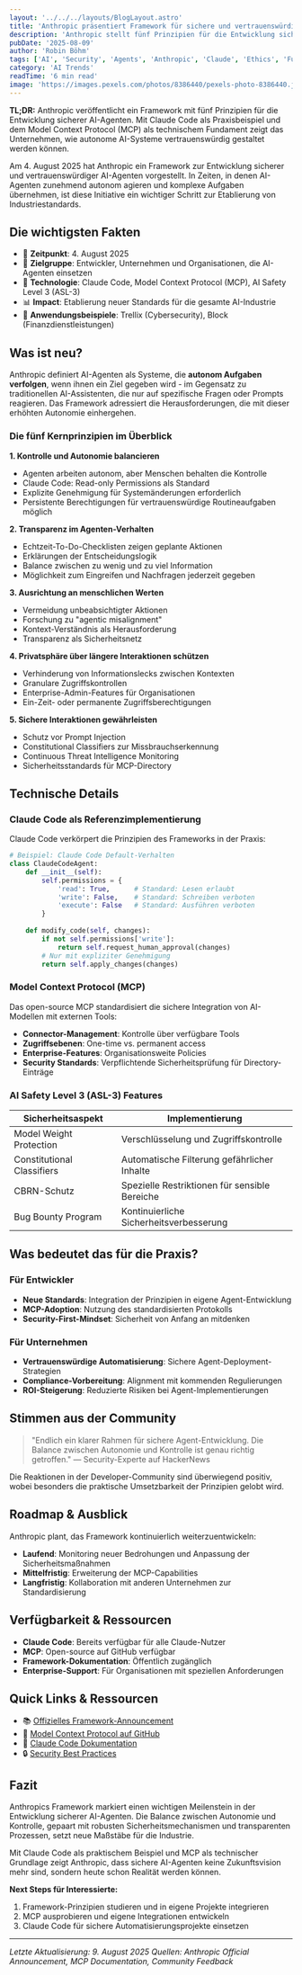 ```yaml
---
layout: '../../../layouts/BlogLayout.astro'
title: 'Anthropic präsentiert Framework für sichere und vertrauenswürdige AI-Agenten'
description: 'Anthropic stellt fünf Prinzipien für die Entwicklung sicherer AI-Agenten vor - mit Claude Code und MCP als technische Grundlage'
pubDate: '2025-08-09'
author: 'Robin Böhm'
tags: ['AI', 'Security', 'Agents', 'Anthropic', 'Claude', 'Ethics', 'Future']
category: 'AI Trends'
readTime: '6 min read'
image: 'https://images.pexels.com/photos/8386440/pexels-photo-8386440.jpeg?auto=compress&cs=tinysrgb&w=1200&h=600&dpr=2'
---
```


**TL;DR:** Anthropic veröffentlicht ein Framework mit fünf Prinzipien für die Entwicklung sicherer AI-Agenten. Mit Claude Code als Praxisbeispiel und dem Model Context Protocol (MCP) als technischem Fundament zeigt das Unternehmen, wie autonome AI-Systeme vertrauenswürdig gestaltet werden können.

Am 4. August 2025 hat Anthropic ein Framework zur Entwicklung sicherer und vertrauenswürdiger AI-Agenten vorgestellt. In Zeiten, in denen AI-Agenten zunehmend autonom agieren und komplexe Aufgaben übernehmen, ist diese Initiative ein wichtiger Schritt zur Etablierung von Industriestandards.

## Die wichtigsten Fakten

- 📅 **Zeitpunkt**: 4. August 2025
- 🎯 **Zielgruppe**: Entwickler, Unternehmen und Organisationen, die AI-Agenten einsetzen
- 🔧 **Technologie**: Claude Code, Model Context Protocol (MCP), AI Safety Level 3 (ASL-3)
- 📊 **Impact**: Etablierung neuer Standards für die gesamte AI-Industrie
- 🏢 **Anwendungsbeispiele**: Trellix (Cybersecurity), Block (Finanzdienstleistungen)

## Was ist neu?

Anthropic definiert AI-Agenten als Systeme, die **autonom Aufgaben verfolgen**, wenn ihnen ein Ziel gegeben wird - im Gegensatz zu traditionellen AI-Assistenten, die nur auf spezifische Fragen oder Prompts reagieren. Das Framework adressiert die Herausforderungen, die mit dieser erhöhten Autonomie einhergehen.

### Die fünf Kernprinzipien im Überblick

**1. Kontrolle und Autonomie balancieren**
- Agenten arbeiten autonom, aber Menschen behalten die Kontrolle
- Claude Code: Read-only Permissions als Standard
- Explizite Genehmigung für Systemänderungen erforderlich
- Persistente Berechtigungen für vertrauenswürdige Routineaufgaben möglich

**2. Transparenz im Agenten-Verhalten**
- Echtzeit-To-Do-Checklisten zeigen geplante Aktionen
- Erklärungen der Entscheidungslogik
- Balance zwischen zu wenig und zu viel Information
- Möglichkeit zum Eingreifen und Nachfragen jederzeit gegeben

**3. Ausrichtung an menschlichen Werten**
- Vermeidung unbeabsichtigter Aktionen
- Forschung zu "agentic misalignment"
- Kontext-Verständnis als Herausforderung
- Transparenz als Sicherheitsnetz

**4. Privatsphäre über längere Interaktionen schützen**
- Verhinderung von Informationslecks zwischen Kontexten
- Granulare Zugriffskontrollen
- Enterprise-Admin-Features für Organisationen
- Ein-Zeit- oder permanente Zugriffsberechtigungen

**5. Sichere Interaktionen gewährleisten**
- Schutz vor Prompt Injection
- Constitutional Classifiers zur Missbrauchserkennung
- Continuous Threat Intelligence Monitoring
- Sicherheitsstandards für MCP-Directory

## Technische Details

### Claude Code als Referenzimplementierung

Claude Code verkörpert die Prinzipien des Frameworks in der Praxis:

```python
# Beispiel: Claude Code Default-Verhalten
class ClaudeCodeAgent:
    def __init__(self):
        self.permissions = {
            'read': True,      # Standard: Lesen erlaubt
            'write': False,    # Standard: Schreiben verboten
            'execute': False   # Standard: Ausführen verboten
        }
    
    def modify_code(self, changes):
        if not self.permissions['write']:
            return self.request_human_approval(changes)
        # Nur mit expliziter Genehmigung
        return self.apply_changes(changes)
```

### Model Context Protocol (MCP)

Das open-source MCP standardisiert die sichere Integration von AI-Modellen mit externen Tools:

- **Connector-Management**: Kontrolle über verfügbare Tools
- **Zugriffsebenen**: One-time vs. permanent access
- **Enterprise-Features**: Organisationsweite Policies
- **Security Standards**: Verpflichtende Sicherheitsprüfung für Directory-Einträge

### AI Safety Level 3 (ASL-3) Features

| Sicherheitsaspekt | Implementierung |
|-------------------|-----------------|
| Model Weight Protection | Verschlüsselung und Zugriffskontrolle |
| Constitutional Classifiers | Automatische Filterung gefährlicher Inhalte |
| CBRN-Schutz | Spezielle Restriktionen für sensible Bereiche |
| Bug Bounty Program | Kontinuierliche Sicherheitsverbesserung |

## Was bedeutet das für die Praxis?

### Für Entwickler
- **Neue Standards**: Integration der Prinzipien in eigene Agent-Entwicklung
- **MCP-Adoption**: Nutzung des standardisierten Protokolls
- **Security-First-Mindset**: Sicherheit von Anfang an mitdenken

### Für Unternehmen
- **Vertrauenswürdige Automatisierung**: Sichere Agent-Deployment-Strategien
- **Compliance-Vorbereitung**: Alignment mit kommenden Regulierungen
- **ROI-Steigerung**: Reduzierte Risiken bei Agent-Implementierungen

## Stimmen aus der Community

> "Endlich ein klarer Rahmen für sichere Agent-Entwicklung. Die Balance zwischen Autonomie und Kontrolle ist genau richtig getroffen."
> — Security-Experte auf HackerNews

Die Reaktionen in der Developer-Community sind überwiegend positiv, wobei besonders die praktische Umsetzbarkeit der Prinzipien gelobt wird.

## Roadmap & Ausblick

Anthropic plant, das Framework kontinuierlich weiterzuentwickeln:

- **Laufend**: Monitoring neuer Bedrohungen und Anpassung der Sicherheitsmaßnahmen
- **Mittelfristig**: Erweiterung der MCP-Capabilities
- **Langfristig**: Kollaboration mit anderen Unternehmen zur Standardisierung

## Verfügbarkeit & Ressourcen

- **Claude Code**: Bereits verfügbar für alle Claude-Nutzer
- **MCP**: Open-source auf GitHub verfügbar
- **Framework-Dokumentation**: Öffentlich zugänglich
- **Enterprise-Support**: Für Organisationen mit speziellen Anforderungen

## Quick Links & Ressourcen

- 📚 [Offizielles Framework-Announcement](https://www.anthropic.com/news/our-framework-for-developing-safe-and-trustworthy-agents)
- 🐙 [Model Context Protocol auf GitHub](https://github.com/modelcontextprotocol)
- 📰 [Claude Code Dokumentation](https://docs.anthropic.com/en/docs/claude-code)
- 🔒 [Security Best Practices](https://docs.anthropic.com/en/docs/claude-code/security)

## Fazit

Anthropics Framework markiert einen wichtigen Meilenstein in der Entwicklung sicherer AI-Agenten. Die Balance zwischen Autonomie und Kontrolle, gepaart mit robusten Sicherheitsmechanismen und transparenten Prozessen, setzt neue Maßstäbe für die Industrie. 

Mit Claude Code als praktischem Beispiel und MCP als technischer Grundlage zeigt Anthropic, dass sichere AI-Agenten keine Zukunftsvision mehr sind, sondern heute schon Realität werden können.

**Next Steps für Interessierte:**
1. Framework-Prinzipien studieren und in eigene Projekte integrieren
2. MCP ausprobieren und eigene Integrationen entwickeln
3. Claude Code für sichere Automatisierungsprojekte einsetzen

---

*Letzte Aktualisierung: 9. August 2025*
*Quellen: Anthropic Official Announcement, MCP Documentation, Community Feedback*